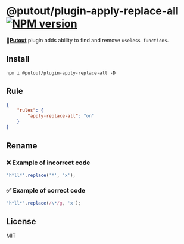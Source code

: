 # @putout/plugin-apply-replace-all [![NPM version][NPMIMGURL]][NPMURL]

[NPMIMGURL]: https://img.shields.io/npm/v/@putout/plugin-apply-replace-all.svg?style=flat&longCache=true
[NPMURL]: https://npmjs.org/package/@putout/plugin-apply-replace-all "npm"

🐊[**Putout**](https://github.com/coderaiser/putout) plugin adds ability to find and remove `useless functions`.

## Install

```
npm i @putout/plugin-apply-replace-all -D
```

## Rule

```json
{
    "rules": {
        "apply-replace-all": "on"
    }
}
```

## Rename

### ❌ Example of incorrect code

```js
'h*ll*'.replace('*', 'x');
```

### ✅ Example of correct code

```js
'h*ll*'.replace(/\*/g, 'x');
```

## License

MIT

